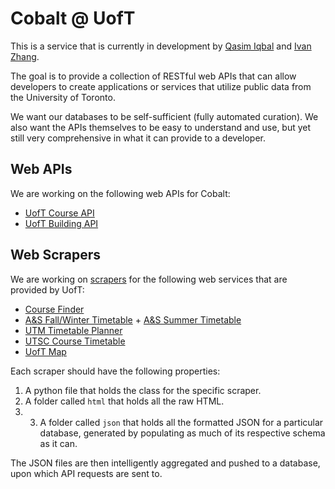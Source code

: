 
Cobalt @ UofT
==============
This is a service that is currently in development by [Qasim Iqbal](https://github.com/Qasim) and [Ivan Zhang](https://github.com/ivanzhangsolutions).

The goal is to provide a collection of RESTful web APIs that can allow developers to create applications or services that utilize public data from the University of Toronto.

We want our databases to be self-sufficient (fully automated curation). We also want the APIs themselves to be easy to understand and use, but yet still very comprehensive in what it can provide to a developer.

Web APIs
----------
We are working on the following web APIs for Cobalt:

  - [UofT Course API](https://github.com/cobalt-io/uoft-course-api)
  - [UofT Building API](https://github.com/cobalt-io/uoft-building-api)

Web Scrapers
---------------
We are working on [scrapers](https://github.com/cobalt-io/uoft-scrapers) for the following web services that are provided by UofT:

 - [Course Finder](http://coursefinder.utoronto.ca/)
 - [A&S Fall/Winter Timetable](http://www.artsandscience.utoronto.ca/ofr/timetable/winter/sponsors.htm) + [A&S Summer Timetable](http://www.artsandscience.utoronto.ca/ofr/timetable/summer/sponsors.htm)
 - [UTM Timetable Planner](https://student.utm.utoronto.ca/timetable/)
 - [UTSC Course Timetable](http://www.utsc.utoronto.ca/~registrar/scheduling/timetable)
 - [UofT Map](http://map.utoronto.ca)

Each scraper should have the following properties:

 1. A python file that holds the class for the specific scraper.
 2. A folder called `html` that holds all the raw HTML.
 3. 3. A folder called `json` that holds all the formatted JSON for a particular database, generated by populating as much of its respective schema as it can.

The JSON files are then intelligently aggregated and pushed to a database, upon which API requests are sent to.

